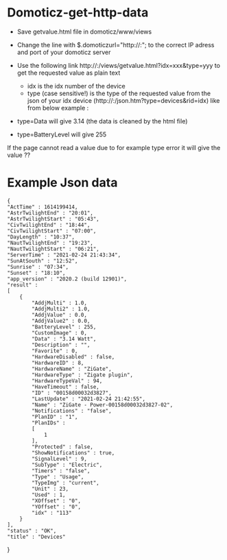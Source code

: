 # Domoticz-get-http-data

* Save getvalue.html file in domoticz/www/views
* Change the line with $.domoticzurl="http://<IP-of-server>:<port>"; to the correct IP adress and port of your domoticz server
* Use the following link http://<IP>:<port>/views/getvalue.html?idx=xxx&type=yyy to get the requested value as plain text
  * idx is the idx number of the device
  * type (case sensitive!) is the type of the requested value from the json of your idx device (http://<IP-of-server>:<port>/json.htm?type=devices&rid=idx) like from below example :

* type=Data will give 3.14 (the data is cleaned by the html file)
* type=BatteryLevel will give 255

If the page cannot read a value due to for example type error it will give the value ??

# Example Json data

    {
	"ActTime" : 1614199414,
	"AstrTwilightEnd" : "20:01",
	"AstrTwilightStart" : "05:43",
	"CivTwilightEnd" : "18:44",
	"CivTwilightStart" : "07:00",
	"DayLength" : "10:37",
	"NautTwilightEnd" : "19:23",
	"NautTwilightStart" : "06:21",
	"ServerTime" : "2021-02-24 21:43:34",
	"SunAtSouth" : "12:52",
	"Sunrise" : "07:34",
	"Sunset" : "18:10",
	"app_version" : "2020.2 (build 12901)",
	"result" : 
	[
		{
			"AddjMulti" : 1.0,
			"AddjMulti2" : 1.0,
			"AddjValue" : 0.0,
			"AddjValue2" : 0.0,
			"BatteryLevel" : 255,
			"CustomImage" : 0,
			"Data" : "3.14 Watt",
			"Description" : "",
			"Favorite" : 0,
			"HardwareDisabled" : false,
			"HardwareID" : 8,
			"HardwareName" : "ZiGate",
			"HardwareType" : "Zigate plugin",
			"HardwareTypeVal" : 94,
			"HaveTimeout" : false,
			"ID" : "00158d00032d3827",
			"LastUpdate" : "2021-02-24 21:42:55",
			"Name" : "ZiGate - Power-00158d00032d3827-02",
			"Notifications" : "false",
			"PlanID" : "1",
			"PlanIDs" : 
			[
				1
			],
			"Protected" : false,
			"ShowNotifications" : true,
			"SignalLevel" : 9,
			"SubType" : "Electric",
			"Timers" : "false",
			"Type" : "Usage",
			"TypeImg" : "current",
			"Unit" : 23,
			"Used" : 1,
			"XOffset" : "0",
			"YOffset" : "0",
			"idx" : "113"
		}
	],
	"status" : "OK",
	"title" : "Devices"
}

